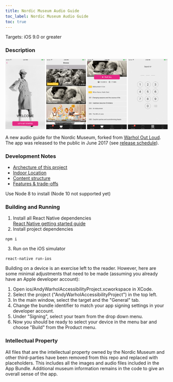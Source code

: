 ```yaml
---
title: Nordic Museum Audio Guide
toc_label: Nordic Museum Audio Guide
toc: true
---
```


Targets: iOS 9.0 or greater

### Description

![Nordic Museum Audio Guide Screenshots](assets/appScreenshots.png)

A new audio guide for the Nordic Museum, forked from [Warhol Out Loud](https://github.com/CMP-Studio/TheWarholOutLoud). The app was released to the public in June 2017 (see [release schedule](https://github.com/NordicMuseum/Nordic-Museum-Audio-Guide/releases)).

### Development Notes

* [Archecture of this project](architecture.md)
* [Indoor Location](indoorLocation.md)
* [Content structure](contentStructure.md)
* [Features & trade-offs](features.md)

Use Node 8 to install (Node 10 not supported yet)

### Building and Running

1. Install all React Native dependencies  
[React Native getting started guide](https://facebook.github.io/react-native/docs/getting-started.html)
2. Install project dependencies  
  ```
  npm i
  ```  
3. Run on the iOS simulator  
  ```
  react-native run-ios
  ```

Building on a device is an exercise left to the reader. However, here are some minimal adjustments that need to be made (assuming you already have an Apple developer account):

1. Open ios/AndyWarholAccessibilityProject.xcworkspace in XCode.
2. Select the project ("AndyWarholAccessibilityProject") in the top left.
3. In the main window, select the target and the "General" tab.
4. Change the bundle identifier to match your app signing settings in your developer account.
5. Under "Signing", select your team from the drop down menu.
6. Now you should be ready to select your device in the menu bar and choose "Build" from the Product menu.

### Intellectual Property

All files that are the intellectual property owned by the Nordic Museum and other third-parties have been removed from this repo and replaced with placeholders. This includes all the images and audio files included in the App Bundle. Additional museum information remains in the code to give an overall sense of the app.


